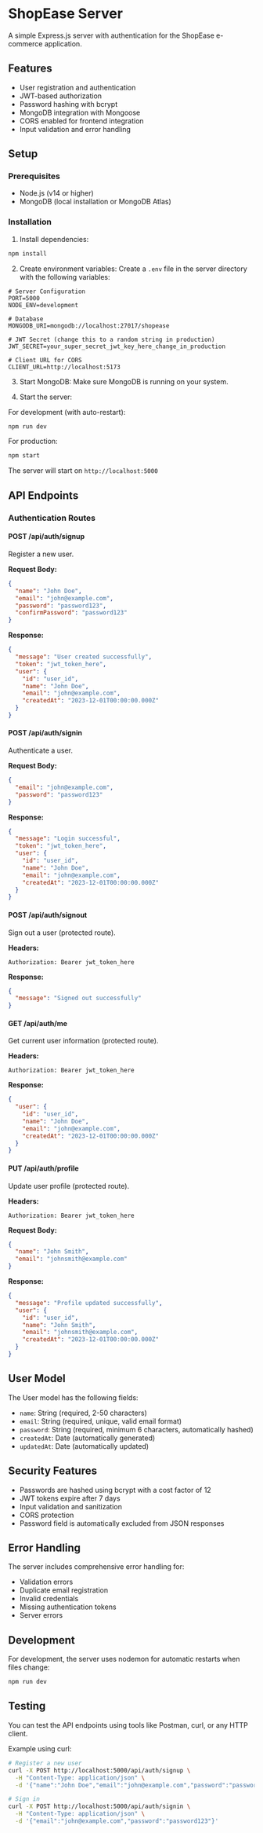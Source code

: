 # ShopEase Server

A simple Express.js server with authentication for the ShopEase e-commerce application.

## Features

- User registration and authentication
- JWT-based authorization
- Password hashing with bcrypt
- MongoDB integration with Mongoose
- CORS enabled for frontend integration
- Input validation and error handling

## Setup

### Prerequisites

- Node.js (v14 or higher)
- MongoDB (local installation or MongoDB Atlas)

### Installation

1. Install dependencies:

```bash
npm install
```

2. Create environment variables:
   Create a `.env` file in the server directory with the following variables:

```env
# Server Configuration
PORT=5000
NODE_ENV=development

# Database
MONGODB_URI=mongodb://localhost:27017/shopease

# JWT Secret (change this to a random string in production)
JWT_SECRET=your_super_secret_jwt_key_here_change_in_production

# Client URL for CORS
CLIENT_URL=http://localhost:5173
```

3. Start MongoDB:
   Make sure MongoDB is running on your system.

4. Start the server:

For development (with auto-restart):

```bash
npm run dev
```

For production:

```bash
npm start
```

The server will start on `http://localhost:5000`

## API Endpoints

### Authentication Routes

#### POST /api/auth/signup

Register a new user.

**Request Body:**

```json
{
  "name": "John Doe",
  "email": "john@example.com",
  "password": "password123",
  "confirmPassword": "password123"
}
```

**Response:**

```json
{
  "message": "User created successfully",
  "token": "jwt_token_here",
  "user": {
    "id": "user_id",
    "name": "John Doe",
    "email": "john@example.com",
    "createdAt": "2023-12-01T00:00:00.000Z"
  }
}
```

#### POST /api/auth/signin

Authenticate a user.

**Request Body:**

```json
{
  "email": "john@example.com",
  "password": "password123"
}
```

**Response:**

```json
{
  "message": "Login successful",
  "token": "jwt_token_here",
  "user": {
    "id": "user_id",
    "name": "John Doe",
    "email": "john@example.com",
    "createdAt": "2023-12-01T00:00:00.000Z"
  }
}
```

#### POST /api/auth/signout

Sign out a user (protected route).

**Headers:**

```
Authorization: Bearer jwt_token_here
```

**Response:**

```json
{
  "message": "Signed out successfully"
}
```

#### GET /api/auth/me

Get current user information (protected route).

**Headers:**

```
Authorization: Bearer jwt_token_here
```

**Response:**

```json
{
  "user": {
    "id": "user_id",
    "name": "John Doe",
    "email": "john@example.com",
    "createdAt": "2023-12-01T00:00:00.000Z"
  }
}
```

#### PUT /api/auth/profile

Update user profile (protected route).

**Headers:**

```
Authorization: Bearer jwt_token_here
```

**Request Body:**

```json
{
  "name": "John Smith",
  "email": "johnsmith@example.com"
}
```

**Response:**

```json
{
  "message": "Profile updated successfully",
  "user": {
    "id": "user_id",
    "name": "John Smith",
    "email": "johnsmith@example.com",
    "createdAt": "2023-12-01T00:00:00.000Z"
  }
}
```

## User Model

The User model has the following fields:

- `name`: String (required, 2-50 characters)
- `email`: String (required, unique, valid email format)
- `password`: String (required, minimum 6 characters, automatically hashed)
- `createdAt`: Date (automatically generated)
- `updatedAt`: Date (automatically updated)

## Security Features

- Passwords are hashed using bcrypt with a cost factor of 12
- JWT tokens expire after 7 days
- Input validation and sanitization
- CORS protection
- Password field is automatically excluded from JSON responses

## Error Handling

The server includes comprehensive error handling for:

- Validation errors
- Duplicate email registration
- Invalid credentials
- Missing authentication tokens
- Server errors

## Development

For development, the server uses nodemon for automatic restarts when files change:

```bash
npm run dev
```

## Testing

You can test the API endpoints using tools like Postman, curl, or any HTTP client.

Example using curl:

```bash
# Register a new user
curl -X POST http://localhost:5000/api/auth/signup \
  -H "Content-Type: application/json" \
  -d '{"name":"John Doe","email":"john@example.com","password":"password123","confirmPassword":"password123"}'

# Sign in
curl -X POST http://localhost:5000/api/auth/signin \
  -H "Content-Type: application/json" \
  -d '{"email":"john@example.com","password":"password123"}'
```
